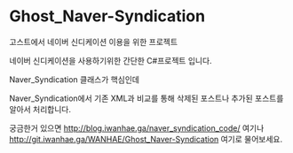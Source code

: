 # Ghost_Naver-Syndication
고스트에서 네이버 신디케이션 이용을 위한 프로젝트

네이버 신디케이션을 사용하기위한 간단한 C#프로젝트 입니다.

Naver_Syndication 클래스가 핵심인데

Naver_Syndication에서 기존 XML과 비교를 통해 삭제된 포스트나 추가된 포스트를 알아서 처리합니다.

궁금한거 있으면 
http://blog.iwanhae.ga/naver_syndication_code/
여기나
http://git.iwanhae.ga/WANHAE/Ghost_Naver-Syndication
여기로 물어보세요.
